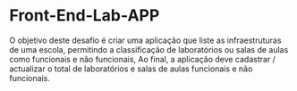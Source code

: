 # Front-End-Lab-APP
O objetivo deste desafio é criar uma aplicação que liste as infraestruturas de uma escola, permitindo a classificação de laboratórios ou salas de aulas como funcionais e não funcionais, Ao final, a aplicação deve cadastrar / actualizar o total de laboratórios e salas de aulas funcionais e não funcionais.

